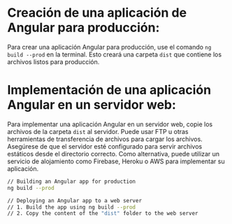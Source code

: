 # **Creación de una aplicación de Angular para producción**:

Para crear una aplicación Angular para producción, use el comando `ng build --prod` en la terminal. Esto creará una carpeta `dist` que contiene los archivos listos para producción.


# **Implementación de una aplicación Angular en un servidor web**:

Para implementar una aplicación Angular en un servidor web, copie los archivos de la carpeta `dist` al servidor. Puede usar FTP u otras herramientas de transferencia de archivos para cargar los archivos. Asegúrese de que el servidor esté configurado para servir archivos estáticos desde el directorio correcto. Como alternativa, puede utilizar un servicio de alojamiento como Firebase, Heroku o AWS para implementar su aplicación.

```bash
// Building an Angular app for production
ng build --prod

// Deploying an Angular app to a web server
// 1. Build the app using ng build --prod
// 2. Copy the content of the "dist" folder to the web server
```

